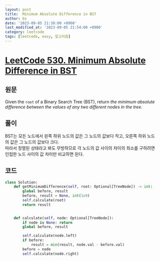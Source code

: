 ```yaml
---
layout: post
title:  Minimum Absolute Difference in BST
author: bs
date: '2023-09-05 21:38:00 +0900'
last_modified_at: '2023-09-05 21:54:00 +0900'
category: leetcode
tags: [leetcode, easy, 알고리즘]
---
```


# [LeetCode 530. Minimum Absolute Difference in BST](https://leetcode.com/problems/minimum-absolute-difference-in-bst/)

## 원문
Given the `root` of a Binary Search Tree (BST), return *the minimum absolute difference between the values of any two different nodes in the tree*.

## 풀이
BST는 모든 노드에서 왼쪽 하위 노드의 값은 그 노드의 값보다 작고, 오른쪽 하위 노드의 값은 그 노드의 값보다 크다.<br>
따라서 정렬된 상태라고 봐도 무방하므로 각 노드의 값 사이의 차이의 최소를 구하려면 인접한 노드 사이의 값 차이만 비교하면 된다.

## 코드
```python
class Solution:
    def getMinimumDifference(self, root: Optional[TreeNode]) -> int:
        global before, result
        before, result = None, int(1e9)
        self.calculate(root)
        return result
    

    def calculate(self, node: Optional[TreeNode]):
        if node is None: return
        global before, result

        self.calculate(node.left)
        if before:
            result = min(result, node.val - before.val)
        before = node
        self.calculate(node.right)
```